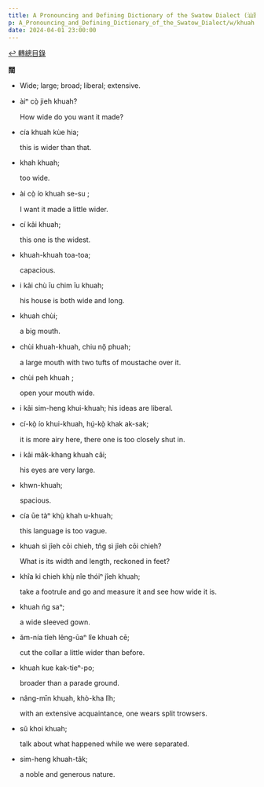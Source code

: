 ```yaml
---
title: A Pronouncing and Defining Dictionary of the Swatow Dialect (汕頭方言音義字典) / khuah
p: A_Pronouncing_and_Defining_Dictionary_of_the_Swatow_Dialect/w/khuah
date: 2024-04-01 23:00:00
---
```


[↩️ 轉總目錄](/A_Pronouncing_and_Defining_Dictionary_of_the_Swatow_Dialect)


**闊**
- Wide; large; broad; liberal; extensive.

- àiⁿ cò̤ jieh khuah?

  How wide do you want it made?

- cía khuah kùe hia;

  this is wider than that.

- khah khuah;

  too wide.

- ài cò̤ ío khuah se-su ;

  I want it made a little wider.

- cí kâi khuah;

  this one is the widest.

- khuah-khuah toa-toa;

  capacious.

- i kâi chù īu chim īu khuah;

  his house is both wide and long.

- khuah chùi;

  a big mouth.

- chùi khuah-khuah, chiu nŏ̤ phuah;

  a large mouth with two tufts of moustache over it.

- chùi peh khuah ;

  open your mouth wide.

- i kâi sim-heng khui-khuah; his ideas are liberal.

- cí-kò̤ ío khui-khuah, hṳ́-kò̤ khak ak-sak;

  it is more airy here, there one is too closely shut in.

- i kâi mâk-khang khuah căi;

  his eyes are very large.

- khwn-khuah;

  spacious.

- cía ūe tàⁿ khṳ̀ khah u-khuah;

  this language is too vague.

- khuah sì jîeh cōi chieh, tn̂g sì jîeh cōi chieh?

  What is its width and length, reckoned in feet?

- khîa ki chieh khṳ̀ nîe thóiⁿ jîeh khuah;

  take a footrule and go and measure it and see how wide it is.

- khuah ńg saⁿ;

  a wide sleeved gown.

- ăm-nía tîeh lêng-ūaⁿ lîe khuah cē;

  cut the collar a little wider than before.

- khuah kue kak-tieⁿ-po;

  broader than a parade ground.

- nâng-mīn khuah, khò-kha lîh;

  with an extensive acquaintance, one wears split trowsers.

- sŭ khoi khuah;

  talk about what happened while we were separated.

- sim-heng khuah-tâk;

  a noble and generous nature.